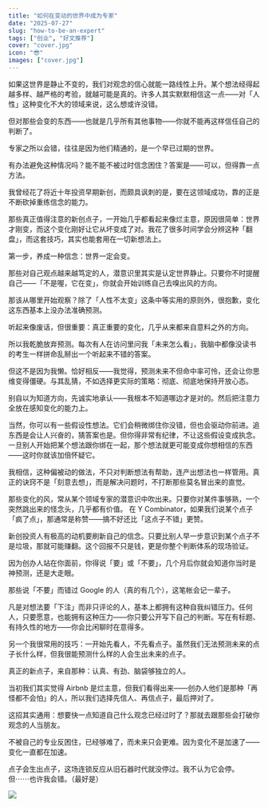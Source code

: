 ```yaml
---
title: "如何在变动的世界中成为专家"
date: "2025-07-27"
slug: "how-to-be-an-expert"
tags: ["创业", "好文推荐"]
cover: "cover.jpg"
icon: "😎"
images: ["cover.jpg"]
---
```

如果这世界是静止不变的，我们对观念的信心就能一路线性上升。某个想法经得起越多样、越严格的考验，就越可能是真的。许多人其实默默相信这一点——对「人性」这种变化不大的领域来说，这么想或许没错。



但对那些会变的东西——也就是几乎所有其他事物——你就不能再这样信任自己的判断了。



专家之所以会错，往往是因为他们精通的，是一个早已过期的世界。



有办法避免这种情况吗？能不能不被过时信念困住？答案是——可以，但得靠一点方法。



我曾经花了将近十年投资早期新创，而颇具讽刺的是，要在这领域成功，靠的正是不断砍掉重练信念的能力。



那些真正值得注意的新创点子，一开始几乎都看起来像烂主意，原因很简单：世界才刚变，而这个变化刚好让它从坏变成了对。我花了很多时间学会分辨这种「翻盘」，而这套技巧，其实也能套用在一切新想法上。



第一步，养成一种信念：世界一定会变。



那些对自己观点越来越笃定的人，潜意识里其实是认定世界静止。只要你不时提醒自己——「不是喔，它在变」，你就会开始训练自己去嗅出风的方向。



那该从哪里开始观察？除了「人性不太变」这条中等实用的原则外，很抱歉，变化这东西基本上没办法准确预测。



听起来像废话，但很重要：真正重要的变化，几乎从来都来自意料之外的方向。



所以我乾脆放弃预测。每次有人在访问里问我「未来怎么看」，我脑中都像没读书的考生一样拼命乱掰出一个听起来不错的答案。



但这不是因为我懒。恰好相反——我觉得，预测未来不但命中率可怜，还会让你思维变得僵硬。与其乱猜，不如选择更实际的策略：彻底、彻底地保持开放心态。



别自以为知道方向，先诚实地承认——我根本不知道哪边才是对的。然后把注意力全放在感知变化的能力上。



当然，你可以有一些假设性想法。它们会稍微绑住你没错，但也会驱动你前进。追东西是会让人兴奋的，猜答案也是。但你得非常有纪律，不让这些假设变成执念。
一旦别人开始把某个想法跟你绑在一起，那个想法就更可能变成你想相信的东西——这时你就该加倍怀疑它。



我相信，这种偏被动的做法，不只对判断想法有帮助，连产出想法也一样管用。真正的诀窍不是「刻意去想」，而是解决问题时，不打断那些莫名冒出来的直觉。



那些变化的风，常从某个领域专家的潜意识中吹出来。只要你对某件事够熟，一个突然跳出来的怪念头，几乎都有价值。
在 Y Combinator，如果我们说某个点子「疯了点」，那通常是称赞——搞不好还比「这点子不错」更赞。



新创投资人有极高的动机要刷新自己的信念。只要比别人早一步意识到某个点子不是垃圾，那就可能赚翻。这个回报不只是钱，更是你整个判断体系的现场验证。



因为创办人站在你面前，你得说「要」或「不要」，几个月后你就会知道你当时是神预测，还是大走眼。



那些说「不要」而错过 Google 的人（真的有几个），这笔帐会记一辈子。



凡是对想法要「下注」而非只评论的人，基本上都拥有这种自我纠错压力。任何人，只要愿意，也能拥有这种压力——你只要公开写下自己的判断。写在有标题、有持久性的地方——你会比闲聊时在意得多。



另一个我很常用的技巧：一开始先看人，不先看点子。虽然我们无法预测未来的点子长什么样，但我很能预测什么样的人会生出未来的点子。



真正的新点子，来自那种：认真、有劲、脑袋够独立的人。



当初我们其实觉得 Airbnb 是烂主意，但我们看得出来——创办人他们是那种「再怪都不会怕」的人，所以我们选择先信人、再信点子，最后押对了。



这招其实通用：想要快一点知道自己什么观念已经过时了？那就去跟那些会打破你观念的人当朋友。



不被自己的专业反困住，已经够难了，而未来只会更难。因为变化不是加速了——变化一直都在加速。



点子会生出点子，这场连锁反应从旧石器时代就没停过。我不认为它会停。
但⋯⋯也许我会错。（最好是）




![](https://prod-files-secure.s3.us-west-2.amazonaws.com/112d0858-5090-4d34-a606-b75eb8d65fd2/46476355-9cf3-4e99-9b7a-3531bc426380/1000202064.png?X-Amz-Algorithm=AWS4-HMAC-SHA256&X-Amz-Content-Sha256=UNSIGNED-PAYLOAD&X-Amz-Credential=ASIAZI2LB4666SAXRFIP%2F20250829%2Fus-west-2%2Fs3%2Faws4_request&X-Amz-Date=20250829T130556Z&X-Amz-Expires=3600&X-Amz-Security-Token=IQoJb3JpZ2luX2VjEGQaCXVzLXdlc3QtMiJHMEUCICavTZjXiQwofTHa72XAHFSRbLCHyoAkcXzGyURyH%2FATAiEAurbHGn3p4ebXGhiENEohUb6znYSrXiXgJkUc%2F0jMnw0qiAQIvf%2F%2F%2F%2F%2F%2F%2F%2F%2F%2FARAAGgw2Mzc0MjMxODM4MDUiDM3eg876oGNza7k2MyrcA4ITg4%2BK61Sz%2F%2BbRU1POvuoZQp7D9gAmv8GkpT0ukqB%2F%2FycKijK3AN%2B8YJxfJJgk57vhRF6bQN4xCqolW6T%2F82pP9fxPSXj8QsW6BD5rjxcukMVJoiLFRCbtAMup7LgNz%2FLzxowwaDG1lhABT3oHnGwBMjXBHafUiloUJD39HTUMjBYfcIkTUuA9ADhNz7bhm%2BMFkyAiM4IrOIQYJ2lRbIdZo8NttWz2CbdJPEib6Xkvol%2FXpZTkEiXNfOami6DDTF27GhyZIlb980JCsvvhjWcBbbrTyLNtop6FqRvtEgltDdeTd%2FV7OJQd1StkB3TDpE86RrvWzpf%2F%2Bm1ZDx35nZPcokuCJyEp1CsqPUo7rYfQyBtMcbX7OTBBtlfwh0aErTW4f7aOTC%2FjSBU9riL3jBHLibaz0bk6j1L1XNY%2BpBQ3wKKY5LMb6gYM4Dx5OAXirVu6o67EcrWwKsimf9ITMDVmg%2BiUM2vfIvIUKkScQDTFevQ8KSYhvaKrzW53rfJE2WpcBwZqa0b75jLhBsq%2BBGPaAZSirZ4uYQjN4qrokoWp98jzu3W3Evp50vNhTnF8bJnv4MFqlBPzRge7bmXan7VmldKTcuRYeAs2GIGl8OTxOFwtVpCdvtHc%2FcI5MN%2BpxsUGOqUBZVU6q%2FcXCZLQo9YDsq7hNIKdPiqqqNfKKwlCuBZmL%2BSr0SEKJqYYVa1tURlxea3N23ZOz9fKK8A224cBJzl04r2v4c%2FjS6rWX8AlYa%2BQDS9l0fpn2hadvePtlkayUnV1189qGXXbAuL3BVf7SBEwTXCx5fPWnWEmbGHWKXyMiS1Rl%2Fd59Ec1eyMFFXJARp9L6iZ3r%2BUnMOlIO93JY9z2IS0RpDNK&X-Amz-Signature=5625aa702198a7e3f6abaee6ec4bdbddc0473884942c2ef3a4ac3618a6fa0135&X-Amz-SignedHeaders=host&x-amz-checksum-mode=ENABLED&x-id=GetObject)

